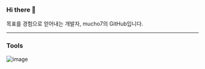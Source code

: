 ### Hi there 👋
목표를 경험으로 얻어내는 개발자, mucho7의 GitHub입니다.

---

### Tools
![image](https://user-images.githubusercontent.com/109324468/211803618-a85ad6df-212e-4f56-9497-cc9eddaee498.png)


<!--
**mucho7/mucho7** is a ✨ _special_ ✨ repository because its `README.md` (this file) appears on your GitHub profile.

Here are some ideas to get you started:

- 🔭 I’m currently working on ...
- 🌱 I’m currently learning ...
- 👯 I’m looking to collaborate on ...
- 🤔 I’m looking for help with ...
- 💬 Ask me about ...
- 📫 How to reach me: ...
- 😄 Pronouns: ...
- ⚡ Fun fact: ...
-->
